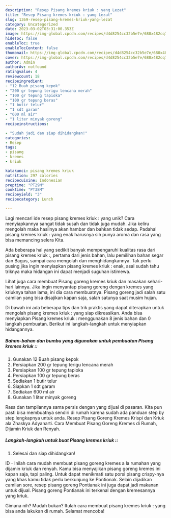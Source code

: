 ```yaml
---
description: "Resep Pisang kremes kriuk : yang Lezat"
title: "Resep Pisang kremes kriuk : yang Lezat"
slug: 1369-resep-pisang-kremes-kriuk-yang-lezat
category: Uncategorized
date: 2023-03-02T03:31:00.353Z
image: https://img-global.cpcdn.com/recipes/d4d8254cc32b5e7e/680x482cq70/pisang-kremes-kriuk-foto-resep-utama.jpg
hideToc: false
enableToc: true
enableTocContent: false
thumbnail: https://img-global.cpcdn.com/recipes/d4d8254cc32b5e7e/680x482cq70/pisang-kremes-kriuk-foto-resep-utama.jpg
cover: https://img-global.cpcdn.com/recipes/d4d8254cc32b5e7e/680x482cq70/pisang-kremes-kriuk-foto-resep-utama.jpg
author: Admin
authorAv: notfound
ratingvalue: 4
reviewcount: 18
recipeingredient:
- "12 Buah pisang kepok"
- "200 gr tepung terigu lencana merah"
- "100 gr tepung tapioka"
- "100 gr tepung beras"
- "1 butir telur"
- "1 sdt garam"
- "600 ml air"
- "1 liter minyak goreng"
recipeinstructions:

- "Sudah jadi dan siap dihidangkan!"
categories:
- Resep
tags:
- pisang
- kremes
- kriuk

katakunci: pisang kremes kriuk 
nutrition: 297 calories
recipecuisine: Indonesian
preptime: "PT29M"
cooktime: "PT38M"
recipeyield: "3"
recipecategory: Lunch

---
```





Lagi mencari ide resep pisang kremes kriuk : yang unik? Cara menyiapkannya sangat tidak susah dan tidak juga mudah. Jika keliru mengolah maka hasilnya akan hambar dan bahkan tidak sedap. Padahal pisang kremes kriuk : yang enak harusnya sih punya aroma dan rasa yang bisa memancing selera Kita.





Ada beberapa hal yang sedikit banyak mempengaruhi kualitas rasa dari pisang kremes kriuk :, pertama dari jenis bahan, lalu pemilihan bahan segar dan Bagus, sampai cara mengolah dan menghidangkannya. Tak perlu pusing jika ingin menyiapkan pisang kremes kriuk : enak,      asal sudah tahu triknya maka hidangan ini dapat menjadi suguhan istimewa.














Lihat juga cara membuat Pisang goreng kremes kriuk dan masakan sehari-hari lainnya. Jika ingin menyantap pisang goreng dengan kremes yang kriuknya tahan lama, ini dia cara membuatnya. Pisang goreng jadi salah satu camilan yang bisa disajikan kapan saja, salah satunya saat musim hujan.






Di bawah ini ada beberapa tips dan trik praktis yang dapat diterapkan untuk mengolah pisang kremes kriuk : yang siap dikreasikan. Anda bisa menyiapkan Pisang kremes kriuk : menggunakan 8 jenis bahan dan 0 langkah pembuatan. Berikut ini langkah-langkah untuk menyiapkan hidangannya.

<!--inarticleads1-->

##### Bahan-bahan dan bumbu yang digunakan untuk pembuatan Pisang kremes kriuk ::

1. Gunakan 12 Buah pisang kepok
1. Persiapkan 200 gr tepung terigu lencana merah
1. Persiapkan 100 gr tepung tapioka
1. Persiapkan 100 gr tepung beras
1. Sediakan 1 butir telur
1. Siapkan 1 sdt garam
1. Sediakan 600 ml air
1. Gunakan 1 liter minyak goreng


Rasa dan tampilannya sama persis dengan yang dijual di pasaran. Kita pun pasti bisa membuatnya sendiri di rumah karena sudah ada panduan step by step lengkapnya untuk anda. Resep Pisang Goreng Kremes Krispi dan Kriuk ala Zhaskya Adyanarti. Cara Membuat Pisang Goreng Kremes di Rumah, Dijamin Kriuk dan Renyah. 

<!--inarticleads2-->

##### Langkah-langkah untuk buat Pisang kremes kriuk ::


1. Selesai dan siap dihidangkan!

ID - Inilah cara mudah membuat pisang goreng kremes a la rumahan yang dijamin kriuk dan renyah. Kamu bisa menyajikan pisang goreng kremes ini kapan saja, tapi paling. Untuk dapat menikmati satu porsi pisang crispy-nya yang khas kamu tidak perlu berkunjung ke Pontionak. Selain dijadikan camilan sore, resep pisang goreng Pontianak ini juga dapat jadi makanan untuk dijual. Pisang goreng Pontianak ini terkenal dengan kremesannya yang kriuk. 

Gimana nih? Mudah bukan? Itulah cara membuat pisang kremes kriuk : yang bisa anda lakukan di rumah. Selamat mencoba!
